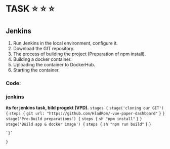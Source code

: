 # TASK :star: :star: :star:
## Jenkins
1.  Run Jenkins in the local environment, configure it.
2.  Download the GIT repository.
3.  The process of building the project (Preparation of npm install).
4.  Building a docker container.
5.  Uploading the container to DockerHub.
6.  Starting the container.

### Code:

### jenkins
**its for jenkins task, bild progekt (VPD).**
`stages {`
        `stage('cloning our GIT') {`
            `steps {`
                `git url: "https://github.com/HladRom/-vue-paper-dashboard"`
            `}`
        `}`
        `stage('Pre-Build preparations') {`
            `steps {`
                `sh "npm install"`
    `}`
`}`
        `stage('Build app & docker image') {`
            `steps {`
                `sh "npm run build"`
    `}`
`}`
      
    `}`
`}`
